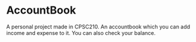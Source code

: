 # AccountBook
A personal project made in CPSC210.
An accountbook which you can add income and expense to it. You can also check your balance.
